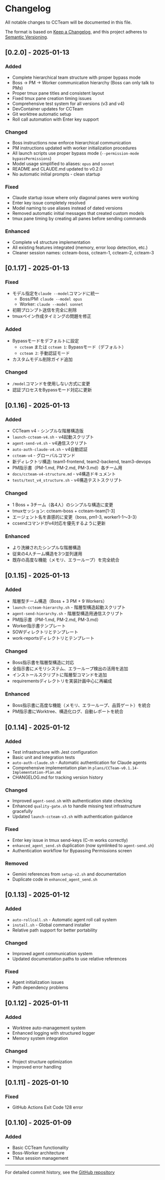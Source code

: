 # Changelog

All notable changes to CCTeam will be documented in this file.

The format is based on [Keep a Changelog](https://keepachangelog.com/en/1.0.0/),
and this project adheres to [Semantic Versioning](https://semver.org/spec/v2.0.0.html).

## [0.2.0] - 2025-01-13

### Added
- Complete hierarchical team structure with proper bypass mode
- Boss → PM → Worker communication hierarchy (Boss can only talk to PMs)
- Proper tmux pane titles and consistent layout
- Fixed tmux pane creation timing issues
- Comprehensive test system for all versions (v3 and v4)
- DevContainer updates for CCTeam
- Git worktree automatic setup
- Roll call automation with Enter key support

### Changed
- Boss instructions now enforce hierarchical communication
- PM instructions updated with worker initialization procedures
- All launch scripts use proper bypass mode (`--permission-mode bypassPermissions`)
- Model usage simplified to aliases: `opus` and `sonnet`
- README and CLAUDE.md updated to v0.2.0
- No automatic initial prompts - clean startup

### Fixed
- Claude startup issue where only diagonal panes were working
- Enter key issue completely resolved
- Model naming to use aliases instead of dated versions
- Removed automatic initial messages that created custom models
- tmux pane timing by creating all panes before sending commands

### Enhanced
- Complete v4 structure implementation
- All existing features integrated (memory, error loop detection, etc.)
- Cleaner session names: ccteam-boss, ccteam-1, ccteam-2, ccteam-3

## [0.1.17] - 2025-01-13

### Fixed
- モデル指定を`claude --model`コマンドに統一
  - Boss/PM: `claude --model opus`
  - Worker: `claude --model sonnet`
- 初期プロンプト送信を完全に削除
- tmuxペイン作成タイミングの問題を修正

### Added
- Bypassモードをデフォルトに設定
  - `ccteam` または `ccteam 1`: Bypassモード（デフォルト）
  - `ccteam 2`: 手動認証モード
- カスタムモデル削除ガイド追加

### Changed
- `/model`コマンドを使用しない方式に変更
- 認証プロセスをBypassモード対応に更新

## [0.1.16] - 2025-01-13

### Added
- CCTeam v4 - シンプルな階層構造版
- `launch-ccteam-v4.sh` - v4起動スクリプト
- `agent-send-v4.sh` - v4通信スクリプト  
- `auto-auth-claude-v4.sh` - v4自動認証
- `ccteam-v4` - グローバルコマンド
- 新ディレクトリ構造: team1-frontend, team2-backend, team3-devops
- PM指示書（PM-1.md, PM-2.md, PM-3.md）各チーム用
- `docs/ccteam-v4-structure.md` - v4構造ドキュメント
- `tests/test_v4_structure.sh` - v4構造テストスクリプト

### Changed
- 1 Boss + 3チーム（各4人）のシンプルな構造に変更
- tmuxセッション: ccteam-boss + ccteam-team[1-3]
- エージェント名を直感的に変更（boss, pm1-3, worker1-1〜3-3）
- ccsendコマンドがv4対応を優先するように更新

### Enhanced
- より洗練されたシンプルな階層構造
- 従来の4人チーム構造を3つ並列運用
- 既存の高度な機能（メモリ、エラーループ）を完全統合

## [0.1.15] - 2025-01-13

### Added
- 階層型チーム構造（Boss + 3 PM + 9 Workers）
- `launch-ccteam-hierarchy.sh` - 階層型構造起動スクリプト
- `agent-send-hierarchy.sh` - 階層型構造用通信スクリプト
- PM指示書（PM-1.md, PM-2.md, PM-3.md）
- Worker指示書テンプレート
- SOWディレクトリとテンプレート
- work-reportsディレクトリとテンプレート

### Changed
- Boss指示書を階層型構造に対応
- 全指示書にメモリシステム、エラーループ検出の活用を追加
- インストールスクリプトに階層型コマンドを追加
- requirementsディレクトリを実装計画中心に再編成

### Enhanced
- Boss指示書に高度な機能（メモリ、エラーループ、品質ゲート）を統合
- PM指示書にWorktree、構造化ログ、自動レポートを統合

## [0.1.14] - 2025-01-12

### Added
- Test infrastructure with Jest configuration
- Basic unit and integration tests
- `auto-auth-claude.sh` - Automatic authentication for Claude agents
- Comprehensive implementation plan in `plans/CCTeam-v0.1.14-Implementation-Plan.md`
- CHANGELOG.md for tracking version history

### Changed
- Improved `agent-send.sh` with authentication state checking
- Enhanced `quality-gate.sh` to handle missing test infrastructure gracefully
- Updated `launch-ccteam-v3.sh` with authentication guidance

### Fixed
- Enter key issue in tmux send-keys (C-m works correctly)
- `enhanced_agent_send.sh` duplication (now symlinked to `agent-send.sh`)
- Authentication workflow for Bypassing Permissions screen

### Removed
- Gemini references from `setup-v2.sh` and documentation
- Duplicate code in `enhanced_agent_send.sh`

## [0.1.13] - 2025-01-12

### Added
- `auto-rollcall.sh` - Automatic agent roll call system
- `install.sh` - Global command installer
- Relative path support for better portability

### Changed
- Improved agent communication system
- Updated documentation paths to use relative references

### Fixed
- Agent initialization issues
- Path dependency problems

## [0.1.12] - 2025-01-11

### Added
- Worktree auto-management system
- Enhanced logging with structured logger
- Memory system integration

### Changed
- Project structure optimization
- Improved error handling

## [0.1.11] - 2025-01-10

### Fixed
- GitHub Actions Exit Code 128 error

## [0.1.10] - 2025-01-09

### Added
- Basic CCTeam functionality
- Boss-Worker architecture
- TMux session management

---

For detailed commit history, see the [GitHub repository](https://github.com/sasuketorii/cc-team)
